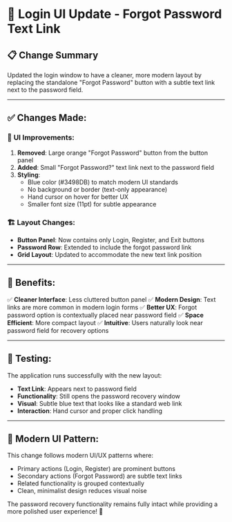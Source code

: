 # 🔄 Login UI Update - Forgot Password Text Link

## 📋 Change Summary

Updated the login window to have a cleaner, more modern layout by replacing the standalone "Forgot Password" button with a subtle text link next to the password field.

---

## ✅ **Changes Made:**

### 🎨 **UI Improvements:**

1. **Removed**: Large orange "Forgot Password" button from the button panel
2. **Added**: Small "Forgot Password?" text link next to the password field
3. **Styling**:
   - Blue color (#3498DB) to match modern UI standards
   - No background or border (text-only appearance)
   - Hand cursor on hover for better UX
   - Smaller font size (11pt) for subtle appearance

### 🏗️ **Layout Changes:**

- **Button Panel**: Now contains only Login, Register, and Exit buttons
- **Password Row**: Extended to include the forgot password link
- **Grid Layout**: Updated to accommodate the new text link position

---

## 🎯 **Benefits:**

✅ **Cleaner Interface**: Less cluttered button panel
✅ **Modern Design**: Text links are more common in modern login forms
✅ **Better UX**: Forgot password option is contextually placed near password field
✅ **Space Efficient**: More compact layout
✅ **Intuitive**: Users naturally look near password field for recovery options

---

## 🧪 **Testing:**

The application runs successfully with the new layout:

- **Text Link**: Appears next to password field
- **Functionality**: Still opens the password recovery window
- **Visual**: Subtle blue text that looks like a standard web link
- **Interaction**: Hand cursor and proper click handling

---

## 📱 **Modern UI Pattern:**

This change follows modern UI/UX patterns where:

- Primary actions (Login, Register) are prominent buttons
- Secondary actions (Forgot Password) are subtle text links
- Related functionality is grouped contextually
- Clean, minimalist design reduces visual noise

The password recovery functionality remains fully intact while providing a more polished user experience! 🎉
